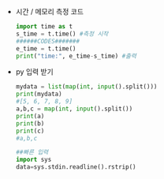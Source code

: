 - 시간 / 메모리 측정 코드

  ~~~python
  import time as t
  s_time = t.time() #측정 시작
  ######CODES#######
  e_time = t.time()
  print("time:", e_time-s_time) #출력
  ~~~

- py 입력 받기

  ~~~python
  mydata = list(map(int, input().split()))
  print(mydata)
  #[5, 6, 7, 8, 9]
  a,b,c = map(int, input().split())
  print(a)
  print(b)
  print(c)
  #a,b,c
  
  ##빠른 입력
  import sys
  data=sys.stdin.readline().rstrip()
  ~~~